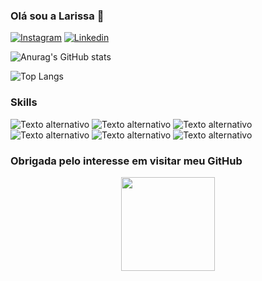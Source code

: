 ### Olá sou a Larissa 👋


[![Instagram](https://img.shields.io/badge/Instagram-E4405F?style=for-the-badge&logo=instagram&logoColor=white)](https://www.instagram.com/_lbernardino/)
[![Linkedin](https://img.shields.io/badge/LinkedIn-0077B5?style=for-the-badge&logo=linkedin&logoColor=white)](https://www.linkedin.com/in/larissa-bernardino-b84763250/)

![Anurag's GitHub stats](https://github-readme-stats.vercel.app/api?username=larissabernardino&show_icons=true&theme=radical)

![Top Langs](https://github-readme-stats.vercel.app/api/top-langs/?username=larissabernardino&layout=compact)


### Skills

![Texto alternativo](https://img.shields.io/badge/C%23-239120?style=for-the-badge&logo=c-sharp&logoColor=white)
![Texto alternativo](https://img.shields.io/badge/CSS-239120?&style=for-the-badge&logo=css3&logoColor=white)
![Texto alternativo](https://img.shields.io/badge/JavaScript-323330?style=for-the-badge&logo=javascript&logoColor=F7DF1E)
![Texto alternativo](https://img.shields.io/badge/PHP-777BB4?style=for-the-badge&logo=php&logoColor=white)
![Texto alternativo](https://img.shields.io/badge/Microsoft_SQL_Server-CC2927?style=for-the-badge&logo=microsoft-sql-server&logoColor=white)
![Texto alternativo](https://img.shields.io/badge/HTML-239120?style=for-the-badge&logo=html5&logoColor=white)

### Obrigada pelo interesse em visitar meu GitHub

<p align="center">
  <img width="150" height="150" src="https://i.pinimg.com/280x280_RS/87/0d/78/870d7832e3e5c435550eb7013ef44200.jpg">
</p>






